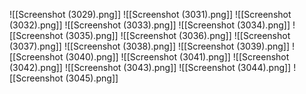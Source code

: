 ![[Screenshot (3029).png]]
![[Screenshot (3031).png]]
![[Screenshot (3032).png]]
![[Screenshot (3033).png]]
![[Screenshot (3034).png]]
![[Screenshot (3035).png]]
![[Screenshot (3036).png]]
![[Screenshot (3037).png]]
![[Screenshot (3038).png]]
![[Screenshot (3039).png]]
![[Screenshot (3040).png]]
![[Screenshot (3041).png]]
![[Screenshot (3042).png]]
![[Screenshot (3043).png]]
![[Screenshot (3044).png]]
![[Screenshot (3045).png]]
